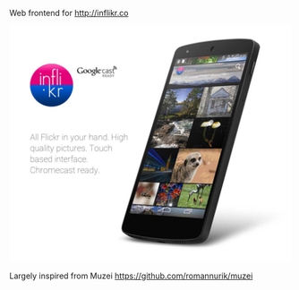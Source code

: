 Web frontend for http://inflikr.co

![inflikr.co](screenshot.jpg "inflikr.cp")

Largely inspired from Muzei https://github.com/romannurik/muzei
